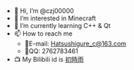- 👋 Hi, I’m @czj00000
- 👀 I’m interested in Minecraft
- 🌱 I’m currently learning C++ & Qt
- 📫 How to reach me
  - 📧E-mail: Hatsushigure_c@163.com
  - 🐧QQ: 2762783461
- 📺 My Bilibili id is [初時雨](https://space.bilibili.com/520580199)

<!---
czj00000/czj00000 is a ✨ special ✨ repository because its `README.md` (this file) appears on your GitHub profile.
You can click the Preview link to take a look at your changes.
--->
